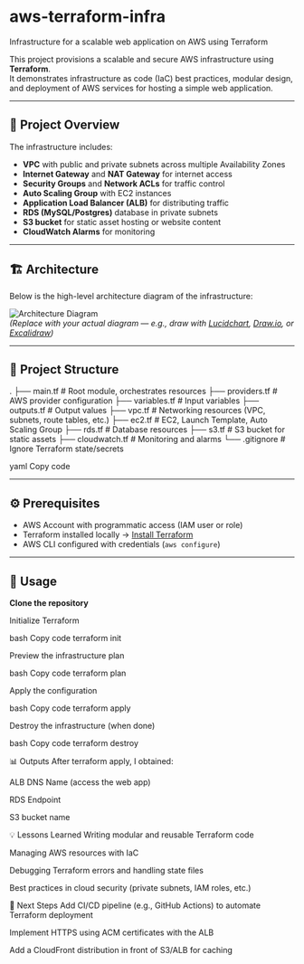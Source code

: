 # aws-terraform-infra
Infrastructure for a scalable web application on AWS using Terraform


This project provisions a scalable and secure AWS infrastructure using **Terraform**.  
It demonstrates infrastructure as code (IaC) best practices, modular design, and deployment of AWS services for hosting a simple web application.

---

## 🚀 Project Overview
The infrastructure includes:
- **VPC** with public and private subnets across multiple Availability Zones  
- **Internet Gateway** and **NAT Gateway** for internet access  
- **Security Groups** and **Network ACLs** for traffic control  
- **Auto Scaling Group** with EC2 instances  
- **Application Load Balancer (ALB)** for distributing traffic  
- **RDS (MySQL/Postgres)** database in private subnets  
- **S3 bucket** for static asset hosting or website content  
- **CloudWatch Alarms** for monitoring  

---

## 🏗️ Architecture
Below is the high-level architecture diagram of the infrastructure:  

![Architecture Diagram](./architecture.png)  
*(Replace with your actual diagram — e.g., draw with [Lucidchart](https://lucidchart.com), [Draw.io](https://app.diagrams.net/), or [Excalidraw](https://excalidraw.com/))*

---

## 📂 Project Structure
.
├── main.tf # Root module, orchestrates resources
├── providers.tf # AWS provider configuration
├── variables.tf # Input variables
├── outputs.tf # Output values
├── vpc.tf # Networking resources (VPC, subnets, route tables, etc.)
├── ec2.tf # EC2, Launch Template, Auto Scaling Group
├── rds.tf # Database resources
├── s3.tf # S3 bucket for static assets
├── cloudwatch.tf # Monitoring and alarms
└── .gitignore # Ignore Terraform state/secrets

yaml
Copy code

---

## ⚙️ Prerequisites
- AWS Account with programmatic access (IAM user or role)  
- Terraform installed locally → [Install Terraform](https://developer.hashicorp.com/terraform/tutorials/aws-get-started/install-cli)  
- AWS CLI configured with credentials (`aws configure`)  

---

## 🔧 Usage

**Clone the repository**
  
Initialize Terraform

bash
Copy code
terraform init

Preview the infrastructure plan

bash
Copy code
terraform plan

Apply the configuration

bash
Copy code
terraform apply

Destroy the infrastructure (when done)

bash
Copy code
terraform destroy

📊 Outputs
After terraform apply, I obtained:

ALB DNS Name (access the web app)

RDS Endpoint

S3 bucket name

💡 Lessons Learned
Writing modular and reusable Terraform code

Managing AWS resources with IaC

Debugging Terraform errors and handling state files

Best practices in cloud security (private subnets, IAM roles, etc.)

📌 Next Steps
Add CI/CD pipeline (e.g., GitHub Actions) to automate Terraform deployment

Implement HTTPS using ACM certificates with the ALB

Add a CloudFront distribution in front of S3/ALB for caching
